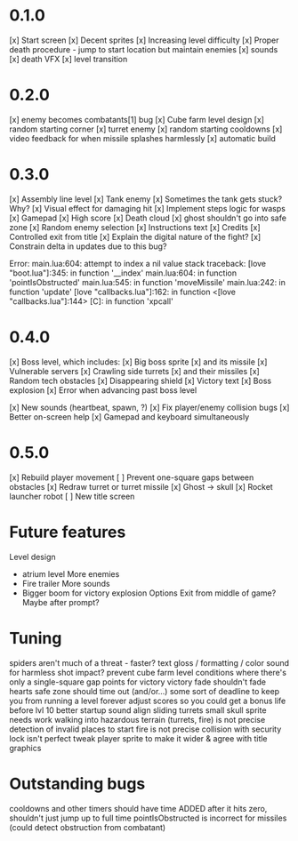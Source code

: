 # 0.1.0

[x] Start screen
[x] Decent sprites
[x] Increasing level difficulty
[x] Proper death procedure - jump to start location but maintain enemies
[x] sounds
[x] death VFX
[x] level transition

# 0.2.0

[x] enemy becomes combatants[1] bug
[x] Cube farm level design
[x] random starting corner
[x] turret enemy
[x] random starting cooldowns
[x] video feedback for when missile splashes harmlessly
[x] automatic build

# 0.3.0

[x] Assembly line level
[x] Tank enemy
[x] Sometimes the tank gets stuck? Why?
[x] Visual effect for damaging hit
[x] Implement steps logic for wasps
[x] Gamepad
[x] High score
[x] Death cloud
[x] ghost shouldn't go into safe zone
[x] Random enemy selection
[x] Instructions text
[x] Credits
[x] Controlled exit from title
[x] Explain the digital nature of the fight?
[x] Constrain delta in updates due to this bug?

Error: main.lua:604: attempt to index a nil value
stack traceback:
	[love "boot.lua"]:345: in function '__index'
	main.lua:604: in function 'pointIsObstructed'
	main.lua:545: in function 'moveMissile'
	main.lua:242: in function 'update'
	[love "callbacks.lua"]:162: in function <[love "callbacks.lua"]:144>
	[C]: in function 'xpcall'

# 0.4.0

[x] Boss level, which includes:
[x] Big boss sprite
[x] and its missile
[x] Vulnerable servers
[x] Crawling side turrets
[x] and their missiles
[x] Random tech obstacles
[x] Disappearing shield
[x] Victory text
[x] Boss explosion
[x] Error when advancing past boss level

[x] New sounds (heartbeat, spawn, ?)
[x] Fix player/enemy collision bugs
[x] Better on-screen help
[x] Gamepad and keyboard simultaneously

# 0.5.0

[x] Rebuild player movement
[ ] Prevent one-square gaps between obstacles
[x] Redraw turret or turret missile
[x] Ghost -> skull
[x] Rocket launcher robot
[ ] New title screen

# Future features

Level design
- atrium level
More enemies
- Fire trailer
More sounds
- Bigger boom for victory explosion
Options
Exit from middle of game? Maybe after prompt?

# Tuning

spiders aren't much of a threat - faster?
text gloss / formatting / color
sound for harmless shot impact?
prevent cube farm level conditions where there's only a single-square gap
points for victory
victory fade shouldn't fade hearts
safe zone should time out (and/or...)
some sort of deadline to keep you from running a level forever
adjust scores so you could get a bonus life before lvl 10
better startup sound
align sliding turrets
small skull sprite needs work
walking into hazardous terrain (turrets, fire) is not precise
detection of invalid places to start fire is not precise
collision with security lock isn't perfect
tweak player sprite to make it wider & agree with title graphics

# Outstanding bugs

cooldowns and other timers should have time ADDED after it hits zero, shouldn't just jump up to full time
pointIsObstructed is incorrect for missiles (could detect obstruction from combatant)

